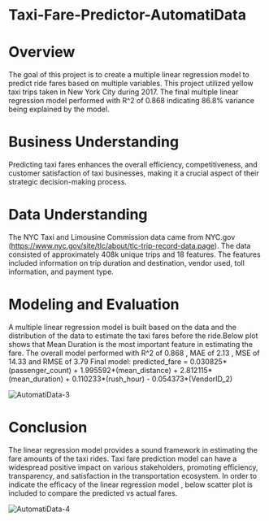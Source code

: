 # Taxi-Fare-Predictor-AutomatiData

# Overview
The goal of this project is to create a multiple linear regression model to predict ride fares based on multiple variables. This project utilized yellow taxi trips taken in New York City during 2017. The final multiple linear regression model performed with R^2 of 0.868 indicating 86.8% variance being explained by the model.

# Business Understanding
Predicting taxi fares enhances the overall efficiency, competitiveness, and customer satisfaction of taxi businesses, making it a crucial aspect of their strategic decision-making process.

# Data Understanding
The NYC Taxi and Limousine Commission data came from NYC.gov (https://www.nyc.gov/site/tlc/about/tlc-trip-record-data.page). The data consisted of approximately 408k unique trips and 18 features. The features included information on trip duration and destination, vendor used, toll information, and payment type.

# Modeling and Evaluation
A multiple linear regression model is built based on the data and the distribution of the data to estimate the taxi fares before the ride.Below plot shows that Mean Duration is the most important feature in estimating the fare. The overall model performed with R^2 of 0.868 , MAE of 2.13 , MSE of 14.33 and RMSE of 3.79
Final model:
predicted_fare = 0.030825*(passenger_count) + 1.995592*(mean_distance) + 2.812115*(mean_duration) + 0.110233*(rush_hour) - 0.054373*(VendorID_2)

![AutomatiData-3](https://github.com/IamMayur95/TaxiFarePredictor-AutomatiData/assets/67839699/0d813d54-ed99-4d89-b419-7ee8138a5a6d)


# Conclusion
The linear regression model provides a sound framework in estimating the fare amounts of the taxi rides.  Taxi fare prediction model can have a widespread positive impact on various stakeholders, promoting efficiency, transparency, and satisfaction in the transportation ecosystem. In order to indicate the efficacy of the linear regression model , below scatter plot is included to compare the predicted vs actual fares.

![AutomatiData-4](https://github.com/IamMayur95/TaxiFarePredictor-AutomatiData/assets/67839699/a5593484-4891-44d2-802c-cb17928dae79)
